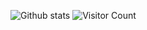 ![Github stats](https://github-readme-stats.vercel.app/api?username=ZirixCZ)
![Visitor Count](https://profile-counter.glitch.me/{ZirixCZ}/count.svg)
